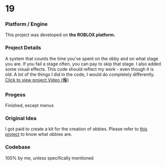 # 19

### Platform / Engine
This project was developed on **the ROBLOX platform.**

### Project Details
A system that counts the time you've spent on the obby and on what stage you are. If you fail a stage often, you can pay to skip that stage. I also added some visual effects. This code should reflect my work - even though it is old. A lot of the things I did in the code, I would do completely differently.
[Click to view project Video  (🔇)](https://hyper-tech.ch/!videos/SAE/19.mp4)

### Progess
Finished, except menus

### Original Idea
I got paid to create a kit for the creation of obbies. Please refer to [this project](/projects/2017/02%20Run%20Obby/) to know what obbies are.

### Codebase
100% by me, unless specifically mentioned